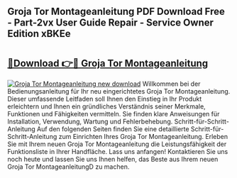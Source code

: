 ## Groja Tor Montageanleitung PDF Download Free - Part-2vx User Guide Repair - Service Owner Edition xBKEe

# <h2><a href="http://df6sqy.blite.top/?on=Groja+Tor+Montageanleitung">🔗Download 👉🔴 Groja Tor Montageanleitung</a></h2>

[![Groja Tor Montageanleitung new download](https://i.imgur.com/lujVjoI.png)](http://df6sqy.blite.top/?on=Groja+Tor+Montageanleitung)
Willkommen bei der Bedienungsanleitung für Ihr neu eingerichtetes Groja Tor Montageanleitung. Dieser umfassende Leitfaden soll Ihnen den Einstieg in Ihr Produkt erleichtern und Ihnen ein gründliches Verständnis seiner Merkmale, Funktionen und Fähigkeiten vermitteln. Sie finden klare Anweisungen für Installation, Verwendung, Wartung und Fehlerbehebung. Schritt-für-Schritt-Anleitung Auf den folgenden Seiten finden Sie eine detaillierte Schritt-für-Schritt-Anleitung zum Einrichten Ihres Groja Tor Montageanleitung. Erleben Sie mit Ihrem neuen Groja Tor Montageanleitung die Leistungsfähigkeit der Funktionsliste in Ihrer Handfläche. Lass uns anfangen! Kontaktieren Sie uns noch heute und lassen Sie uns Ihnen helfen, das Beste aus Ihrem neuen Groja Tor MontageanleitungD zu machen.
